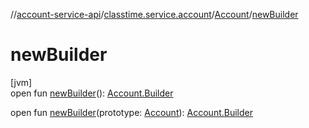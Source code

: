 //[account-service-api](../../../index.md)/[classtime.service.account](../index.md)/[Account](index.md)/[newBuilder](new-builder.md)

# newBuilder

[jvm]\
open fun [newBuilder](new-builder.md)(): [Account.Builder](-builder/index.md)

open fun [newBuilder](new-builder.md)(prototype: [Account](index.md)): [Account.Builder](-builder/index.md)
